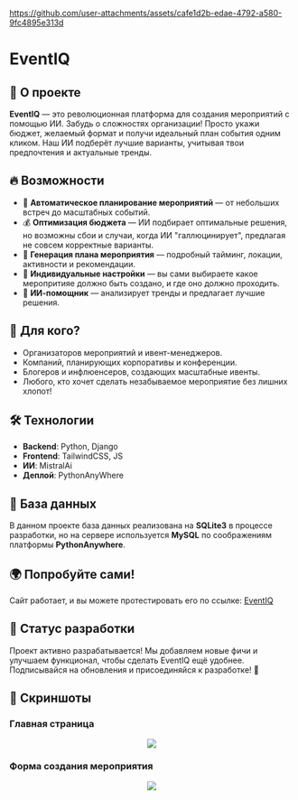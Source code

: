 


https://github.com/user-attachments/assets/cafe1d2b-edae-4792-a580-9fc4895e313d



# EventIQ

## 🚀 О проекте
**EventIQ** — это революционная платформа для создания мероприятий с помощью ИИ. Забудь о сложностях организации! Просто укажи бюджет, желаемый формат и получи идеальный план события одним кликом. Наш ИИ подберёт лучшие варианты, учитывая твои предпочтения и актуальные тренды.  

## 🔥 Возможности
- 📅 **Автоматическое планирование мероприятий** — от небольших встреч до масштабных событий.
- 💰 **Оптимизация бюджета** — ИИ подбирает оптимальные решения, но возможны сбои и случаи, когда ИИ "галлюцинирует", предлагая не совсем корректные варианты.
- 📝 **Генерация плана мероприятия** — подробный тайминг, локации, активности и рекомендации.
- 🎨 **Индивидуальные настройки** — вы сами выбираете какое меропритияе должно быть создано, и где оно должно проходить.
- 🤖 **ИИ-помощник** — анализирует тренды и предлагает лучшие решения.

## 🎯 Для кого?
- Организаторов мероприятий и ивент-менеджеров.
- Компаний, планирующих корпоративы и конференции.
- Блогеров и инфлюенсеров, создающих масштабные ивенты.
- Любого, кто хочет сделать незабываемое мероприятие без лишних хлопот!

## 🛠️ Технологии
- **Backend**: Python, Django
- **Frontend**: TailwindCSS, JS
- **ИИ**: MistralAi 
- **Деплой**: PythonAnyWhere

## 💾 База данных
В данном проекте база данных реализована на **SQLite3** в процессе разработки, но на сервере используется **MySQL** по соображениям платформы **PythonAnywhere**.

## 🌍 Попробуйте сами!
Сайт работает, и вы можете протестировать его по ссылке: [EventIQ](https://tinkert12.pythonanywhere.com/)

## 🚧 Статус разработки
Проект активно разрабатывается! Мы добавляем новые фичи и улучшаем функционал, чтобы сделать EventIQ ещё удобнее. Подписывайся на обновления и присоединяйся к разработке! 🚀

## 📸 Скриншоты

### Главная страница
<p align="center">
  <img src="https://github.com/user-attachments/assets/491671f7-a3ba-4918-921d-8df610b605ee" />
</p>

### Форма создания мероприятия
<p align="center">
  <img src="https://github.com/user-attachments/assets/56ba4b18-3f79-45b9-b0e8-1bef57a063fd" />
</p>


